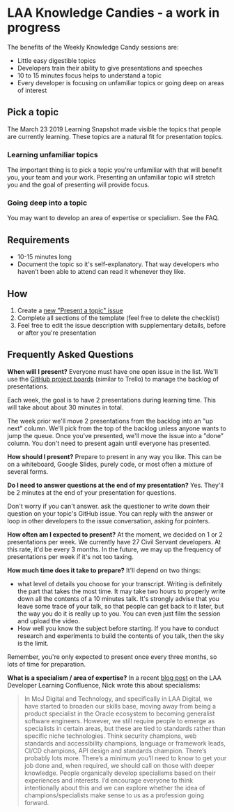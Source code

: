 # LAA Knowledge Candies - a work in progress

The benefits of the Weekly Knowledge Candy sessions are:

* Little easy digestible topics
* Developers train their ability to give presentations and speeches
* 10 to 15 minutes focus helps to understand a topic
* Every developer is focusing on unfamiliar topics or going deep on areas of interest

## Pick a topic

The March 23 2019 Learning Snapshot made visible the topics that people are currently learning. These topics are a natural fit for presentation topics.

### Learning unfamiliar topics
The important thing is to pick a topic you're unfamiliar with that will benefit you, your team and your work. Presenting an unfamiliar topic will stretch you and the goal of presenting will provide focus.

### Going deep into a topic
You may want to develop an area of expertise or specialism. See the FAQ.

## Requirements

* 10-15 minutes long
* Document the topic so it's self-explanatory. That way developers who haven’t been able to attend can read it whenever they like.

## How

1. Create a [new "Present a topic" issue](https://github.com/ministryofjustice/laa-knowledge-candies/issues/new/choose)
1. Complete all sections of the template (feel free to delete the checklist)
1. Feel free to edit the issue description with supplementary details, before or after you're presentation

## Frequently Asked Questions

**When will I present?**
Everyone must have one open issue in the list. We'll use the [GitHub project boards](https://help.github.com/en/articles/about-project-boards) (similar to Trello) to manage the backlog of presentations.

Each week, the goal is to have 2 presentations during learning time. This will take about about 30 minutes in total.

The week prior we'll move 2 presentations from the backlog into an "up next" column. We'll pick from the top of the backlog unless anyone wants to jump the queue. Once you've presented, we'll move the issue into a "done" column. You don't need to present again until everyone has presented.

**How should I present?**
Prepare to present in any way you like. This can be on a whiteboard, Google Slides, purely code, or most often a mixture of several forms.

**Do I need to answer questions at the end of my presentation?**
Yes. They'll be 2 minutes at the end of your presentation for questions.

Don't worry if you can't answer. ask the questioner to write down their question on your topic's GitHub issue. You can reply with the answer or loop in other developers to the issue conversation, asking for pointers.

**How often am I expected to present?**
At the moment, we decided on 1 or 2 presentations per week. We currently have 27 Civil Servant developers. At this rate, it'd be every 3 months. In the future, we may up the frequency of presentations per week if it's not too taxing.

**How much time does it take to prepare?**
It'll depend on two things:

* what level of details you choose for your transcript. Writing is definitely the part that takes the most time. It may take two hours to properly write down all the contents of a 10 minutes talk. It's strongly advise that you leave some trace of your talk, so that people can get back to it later, but the way you do it is really up to you. You can even just film the session and upload the video.
* How well you know the subject before starting. If you have to conduct research and experiments to build the contents of you talk, then the sky is the limit.

Remember, you're only expected to present once every three months, so lots of time for preparation.

**What is a specialism / area of expertise?**
In a recent [blog post](https://dsdmoj.atlassian.net/wiki/spaces/LDL/blog/2019/04/02/1428390194/2019.04.02+Learning+Time+update) on the LAA Developer Learning Confluence, Nick wrote this about specialisms:

>In MoJ Digital and Technology, and specifically in LAA Digital, we have started to broaden our skills base, moving away from being a product specialist in the Oracle ecosystem to becoming generalist software engineers. However, we still require people to emerge as specialists in certain areas, but these are tied to standards rather than specific niche technologies. Think security champions, web standards and accessibility champions, language or framework leads, CI/CD champions, API design and standards champion. There’s probably lots more. There’s a minimum you’ll need to know to get your job done and, when required, we should call on those with deeper knowledge. People organically develop specialisms based on their experiences and interests. I’d encourage everyone to think intentionally about this and we can explore whether the idea of champions/specialists make sense to us as a profession going forward.
